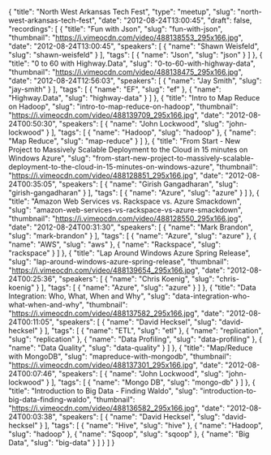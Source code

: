 {
  "title": "North West Arkansas Tech Fest",
  "type": "meetup",
  "slug": "north-west-arkansas-tech-fest",
  "date": "2012-08-24T13:00:45",
  "draft": false,
  "recordings": [
    {
      "title": "Fun with Json",
      "slug": "fun-with-json",
      "thumbnail": "https://i.vimeocdn.com/video/488138553_295x166.jpg",
      "date": "2012-08-24T13:00:45",
      "speakers": [
        {
          "name": "Shawn Weisfeld",
          "slug": "shawn-weisfeld"
        }
      ],
      "tags": [
        {
          "name": "Json",
          "slug": "json"
        }
      ]
    },
    {
      "title": "0 to 60 with Highway.Data",
      "slug": "0-to-60-with-highway-data",
      "thumbnail": "https://i.vimeocdn.com/video/488138475_295x166.jpg",
      "date": "2012-08-24T12:56:03",
      "speakers": [
        {
          "name": "Jay Smith",
          "slug": "jay-smith"
        }
      ],
      "tags": [
        {
          "name": "EF",
          "slug": "ef"
        },
        {
          "name": "Highway.Data",
          "slug": "highway-data"
        }
      ]
    },
    {
      "title": "Intro to Map Reduce on Hadoop",
      "slug": "intro-to-map-reduce-on-hadoop",
      "thumbnail": "https://i.vimeocdn.com/video/488139709_295x166.jpg",
      "date": "2012-08-24T00:50:30",
      "speakers": [
        {
          "name": "John Lockwood",
          "slug": "john-lockwood"
        }
      ],
      "tags": [
        {
          "name": "Hadoop",
          "slug": "hadoop"
        },
        {
          "name": "Map Reduce",
          "slug": "map-reduce"
        }
      ]
    },
    {
      "title": "From Start - New Project to Massively Scalable Deployment to the Cloud in 15 minutes on Windows Azure",
      "slug": "from-start-new-project-to-massively-scalable-deployment-to-the-cloud-in-15-minutes-on-windows-azure",
      "thumbnail": "https://i.vimeocdn.com/video/488128851_295x166.jpg",
      "date": "2012-08-24T00:35:05",
      "speakers": [
        {
          "name": "Girish Gangadharan",
          "slug": "girish-gangadharan"
        }
      ],
      "tags": [
        {
          "name": "Azure",
          "slug": "azure"
        }
      ]
    },
    {
      "title": "Amazon Web Services vs. Rackspace vs. Azure Smackdown",
      "slug": "amazon-web-services-vs-rackspace-vs-azure-smackdown",
      "thumbnail": "https://i.vimeocdn.com/video/488128550_295x166.jpg",
      "date": "2012-08-24T00:31:30",
      "speakers": [
        {
          "name": "Mark Brandon",
          "slug": "mark-brandon"
        }
      ],
      "tags": [
        {
          "name": "Azure",
          "slug": "azure"
        },
        {
          "name": "AWS",
          "slug": "aws"
        },
        {
          "name": "Rackspace",
          "slug": "rackspace"
        }
      ]
    },
    {
      "title": "Lap Around Windows Azure Spring Release",
      "slug": "lap-around-windows-azure-spring-release",
      "thumbnail": "https://i.vimeocdn.com/video/488139654_295x166.jpg",
      "date": "2012-08-24T00:25:36",
      "speakers": [
        {
          "name": "Chris Koenig",
          "slug": "chris-koenig"
        }
      ],
      "tags": [
        {
          "name": "Azure",
          "slug": "azure"
        }
      ]
    },
    {
      "title": "Data Integration: Who, What, When and Why",
      "slug": "data-integration-who-what-when-and-why",
      "thumbnail": "https://i.vimeocdn.com/video/488137582_295x166.jpg",
      "date": "2012-08-24T00:11:05",
      "speakers": [
        {
          "name": "David Hecksel",
          "slug": "david-hecksel"
        }
      ],
      "tags": [
        {
          "name": "ETL",
          "slug": "etl"
        },
        {
          "name": "replication",
          "slug": "replication"
        },
        {
          "name": "Data Profiling",
          "slug": "data-profiling"
        },
        {
          "name": "Data Quality",
          "slug": "data-quality"
        }
      ]
    },
    {
      "title": "Map/Reduce with MongoDB",
      "slug": "mapreduce-with-mongodb",
      "thumbnail": "https://i.vimeocdn.com/video/488137301_295x166.jpg",
      "date": "2012-08-24T00:07:46",
      "speakers": [
        {
          "name": "John Lockwood",
          "slug": "john-lockwood"
        }
      ],
      "tags": [
        {
          "name": "Mongo DB",
          "slug": "mongo-db"
        }
      ]
    },
    {
      "title": "Introduction to Big Data - Finding Waldo",
      "slug": "introduction-to-big-data-finding-waldo",
      "thumbnail": "https://i.vimeocdn.com/video/488136582_295x166.jpg",
      "date": "2012-08-24T00:03:38",
      "speakers": [
        {
          "name": "David Hecksel",
          "slug": "david-hecksel"
        }
      ],
      "tags": [
        {
          "name": "Hive",
          "slug": "hive"
        },
        {
          "name": "Hadoop",
          "slug": "hadoop"
        },
        {
          "name": "Sqoop",
          "slug": "sqoop"
        },
        {
          "name": "Big Data",
          "slug": "big-data"
        }
      ]
    }
  ]
}